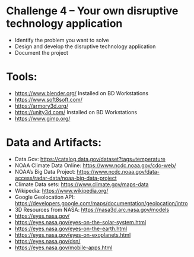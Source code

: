 # Challenge 4 – Your own disruptive technology application
* Identify the problem you want to solve
* Design and develop the disruptive technology application
* Document the project





# Tools:

* https://www.blender.org/	Installed on BD Workstations
* https://www.soft8soft.com/
* https://armory3d.org/
* https://unity3d.com/	Installed on BD Workstations
* https://www.gimp.org/

# Data and Artifacts:

* Data.Gov:  https://catalog.data.gov/dataset?tags=temperature
* NOAA Climate Data Online:  https://www.ncdc.noaa.gov/cdo-web/
* NOAA’s Big Data Project:  https://www.ncdc.noaa.gov/data-access/radar-data/noaa-big-data-project
* Climate Data sets:  https://www.climate.gov/maps-data
* Wikipedia:  https://www.wikipedia.org/
* Google Geolocation API:  https://developers.google.com/maps/documentation/geolocation/intro
* 3D Resources from NASA:  https://nasa3d.arc.nasa.gov/models
* https://eyes.nasa.gov/
* https://eyes.nasa.gov/eyes-on-the-solar-system.html
* https://eyes.nasa.gov/eyes-on-the-earth.html
* https://eyes.nasa.gov/eyes-on-exoplanets.html
* https://eyes.nasa.gov/dsn/
* https://eyes.nasa.gov/mobile-apps.html

